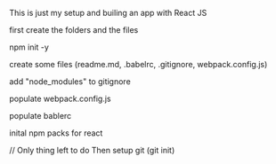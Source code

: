 This is just my setup and builing an app with React JS

first create the folders and the files

npm init -y

create some files (readme.md, .babelrc, .gitignore, webpack.config.js)

add "node_modules" to gitignore

populate webpack.config.js

populate bablerc

inital npm packs for react

// Only thing left to do
Then setup git (git init)
